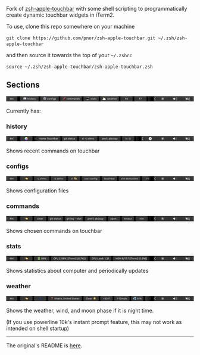 Fork of [zsh-apple-touchbar](https://github.com/zsh-users/zsh-apple-touchbar) with some shell scripting to programmatically create dynamic touchbar widgets in iTerm2.

To use, clone this repo somewhere on your machine
```
git clone https://github.com/pnor/zsh-apple-touchbar.git ~/.zsh/zsh-apple-touchbar
```
and then source it towards the top of your `~/.zshrc`
```
source ~/.zsh/zsh-apple-touchbar/zsh-apple-touchbar.zsh
```

## Sections
![preview](images/mainbar.png)

Currently has:

### history

![preview](images/Touchbar.png)

Shows recent commands on touchbar

### configs

![preview](images/settingbar.png)

Shows configuration files

### commands

![preview](images/commandbar.png)

Shows chosen commands on touchbar

### stats

![preview](images/computerbar.png)

Shows statistics about computer and periodically updates

### weather

![preview](images/weatherbar.png)

Shows the weather, wind, and moon phase if it is night time.

(If you use powerline 10k's instant prompt feature, this may not work as intended on shell startup)

---
The original's README is [here](https://github.com/zsh-users/zsh-apple-touchbar).
